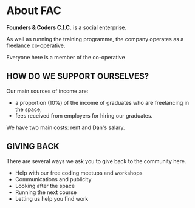 # About FAC
**Founders & Coders C.I.C.** is a social enterprise.

As well as running the training programme, the company operates as a freelance co-operative.

Everyone here is a member of the co-operative

## HOW DO WE SUPPORT OURSELVES?
Our main sources of income are:
* a proportion (10%) of the income of graduates who are freelancing in the space;
* fees received from employers for hiring our graduates.

We have two main costs: rent and Dan's salary.

## GIVING BACK
There are several ways we ask you to give back to the community here.
* Help with our free coding meetups and workshops
* Communications and publicity
* Looking after the space
* Running the next course
* Letting us help you find work